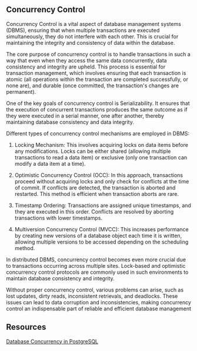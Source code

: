 ## Concurrency Control

Concurrency Control is a vital aspect of database management systems (DBMS), ensuring that when multiple transactions are executed simultaneously, they do not interfere with each other. This is crucial for maintaining the integrity and consistency of data within the database.

The core purpose of concurrency control is to handle transactions in such a way that even when they access the same data concurrently, data consistency and integrity are upheld. This process is essential for transaction management, which involves ensuring that each transaction is atomic (all operations within the transaction are completed successfully, or none are), and durable (once committed, the transaction's changes are permanent).

One of the key goals of concurrency control is Serializability. It ensures that the execution of concurrent transactions produces the same outcome as if they were executed in a serial manner, one after another, thereby maintaining database consistency and data integrity.

Different types of concurrency control mechanisms are employed in DBMS:

1. Locking Mechanism: This involves acquiring locks on data items before any modifications. Locks can be either shared (allowing multiple transactions to read a data item) or exclusive (only one transaction can modify a data item at a time).

2. Optimistic Concurrency Control (OCC): In this approach, transactions proceed without acquiring locks and only check for conflicts at the time of commit. If conflicts are detected, the transaction is aborted and restarted. This method is efficient when transaction aborts are rare.

3. Timestamp Ordering: Transactions are assigned unique timestamps, and they are executed in this order. Conflicts are resolved by aborting transactions with lower timestamps.

4. Multiversion Concurrency Control (MVCC): This increases performance by creating new versions of a database object each time it is written, allowing multiple versions to be accessed depending on the scheduling method.

In distributed DBMS, concurrency control becomes even more crucial due to transactions occurring across multiple sites. Lock-based and optimistic concurrency control protocols are commonly used in such environments to maintain database consistency and integrity.

Without proper concurrency control, various problems can arise, such as lost updates, dirty reads, inconsistent retrievals, and deadlocks. These issues can lead to data corruption and inconsistencies, making concurrency control an indispensable part of reliable and efficient database management​

## Resources
 [Database Concurrency in PostgreSQL](https://www.red-gate.com/simple-talk/databases/postgresql/database-concurrency-in-postgresql/)